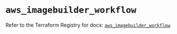 # `aws_imagebuilder_workflow`

Refer to the Terraform Registry for docs: [`aws_imagebuilder_workflow`](https://registry.terraform.io/providers/hashicorp/aws/6.11.0/docs/resources/imagebuilder_workflow).
